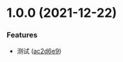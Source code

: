 # 1.0.0 (2021-12-22)

### Features

- 测试 ([ac2d6e9](https://github.com/sklthegoodman/typescript-scaffold/commit/ac2d6e95c772aceb1e2e9c49f0b0f49750d74188))

